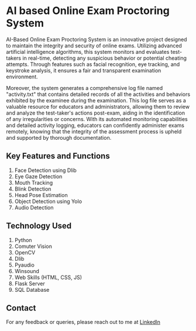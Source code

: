 # AI based Online Exam Proctoring System
AI-Based Online Exam Proctoring System is an innovative project designed to maintain the integrity and security of online exams. Utilizing advanced artificial intelligence algorithms, this system monitors and evaluates test-takers in real-time, detecting any suspicious behavior or potential cheating attempts. Through features such as facial recognition, eye tracking, and keystroke analysis, it ensures a fair and transparent examination environment.

Moreover, the system generates a comprehensive log file named "activity.txt" that contains detailed records of all the activities and behaviors exhibited by the examinee during the examination. This log file serves as a valuable resource for educators and administrators, allowing them to review and analyze the test-taker's actions post-exam, aiding in the identification of any irregularities or concerns. With its automated monitoring capabilities and detailed activity logging, educators can confidently administer exams remotely, knowing that the integrity of the assessment process is upheld and supported by thorough documentation.

## Key Features and Functions 
1. Face Detection using Dlib
2. Eye Gaze Detection
3. Mouth Tracking
4. Blink Detection
5. Head Pose Estimation
6. Object Detection using Yolo
7. Audio Detection

## Technology Used 
1. Python
2. Comuter Vision 
3. OpenCV
4. Dlib
5. Pyaudio
6. Winsound
7. Web Skills (HTML, CSS, JS)
8. Flask Server
9. SQL Database

## Contact 
For any feedback or queries, please reach out to me at [LinkedIn](https://www.linkedin.com/in/krishnakumaragrawal/)
